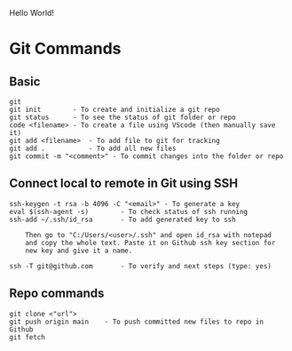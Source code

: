 Hello World!

# Git Commands

## Basic

    git
    git init        - To create and initialize a git repo
    git status      - To see the status of git folder or repo
    code <filename> - To create a file using VScode (then manually save it)
    git add <filename>  - To add file to git for tracking
    git add .           - To add all new files
    git commit -m "<comment>" - To commit changes into the folder or repo

## Connect local to remote in Git using SSH
    ssh-keygen -t rsa -b 4096 -C "<email>" - To generate a key
    eval $(ssh-agent -s)        - To check status of ssh running
    ssh-add ~/.ssh/id_rsa       - To add generated key to ssh

        Then go to "C:/Users/<user>/.ssh" and open id_rsa with notepad
        and copy the whole text. Paste it on Github ssh key section for
        new key and give it a name. 

    ssh -T git@github.com       - To verify and next steps (type: yes)


## Repo commands
    git clone <"url">
    git push origin main    - To push committed new files to repo in Github
    git fetch
    
